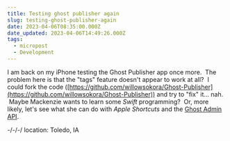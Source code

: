 ```yaml
---
title: Testing ghost publisher again
slug: testing-ghost-publisher-again
date: 2023-04-06T08:35:00.000Z
date_updated: 2023-04-06T14:49:26.000Z
tags: 
  - micropost
  - Development
---
```


I am back on my iPhone testing the Ghost Publisher app once more.  The problem here is that the "tags" feature doesn't appear to work at all?  I could fork the code ([https://github.com/willowsokora/Ghost-Publisher](https://github.com/willowsokora/Ghost-Publisher)) and try to "fix" it... nah.  Maybe Mackenzie wants to learn some *Swift* programming?  Or, more likely, let's see what she can do with *Apple Shortcuts* and the [Ghost Admin API]([https://ghost.org/docs/admin-api/?_ga=2.258407498.1118611505.1680637422-1629315755.1679183141](https://ghost.org/docs/admin-api/?_ga=2.258407498.1118611505.1680637422-1629315755.1679183141)).

-/-/-/
location: Toledo, IA
